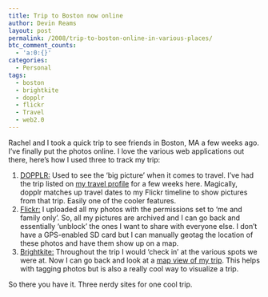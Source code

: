```yaml
---
title: Trip to Boston now online
author: Devin Reams
layout: post
permalink: /2008/trip-to-boston-online-in-various-places/
btc_comment_counts:
  - 'a:0:{}'
categories:
  - Personal
tags:
  - boston
  - brightkite
  - dopplr
  - flickr
  - Travel
  - web2.0
---
```

Rachel and I took a quick trip to see friends in Boston, MA a few weeks ago. I&#8217;ve finally put the photos online. I love the various web applications out there, here&#8217;s how I used three to track my trip:

1.  [DOPPLR:][1] Used to see the &#8216;big picture&#8217; when it comes to travel. I&#8217;ve had the trip listed on [my travel profile][2] for a few weeks here. Magically, dopplr matches up travel dates to my Flickr timeline to show pictures from that trip. Easily one of the cooler features.
2.  [Flickr:][3] I uploaded all my photos with the permissions set to &#8216;me and family only&#8217;. So, all my pictures are archived and I can go back and essentially &#8216;unblock&#8217; the ones I want to share with everyone else. I don&#8217;t have a GPS-enabled SD card but I can manually geotag the location of these photos and have them show up on a map.
3.  [Brightkite:][4] Throughout the trip I would &#8216;check in&#8217; at the various spots we were at. Now I can go back and look at a [map view of my trip][5]. This helps with tagging photos but is also a really cool way to visualize a trip.

So there you have it. Three nerdy sites for one cool trip.

 [1]: http://www.dopplr.com/trip/devin/375738
 [2]: http://www.dopplr.com/traveller/devin/public
 [3]: http://www.flickr.com/photos/devdev/sets/72157608647207356/
 [4]: http://brightkite.com/people/devinreams
 [5]: http://www.flickr.com/photos/devdev/3004583032/in/set-72157608647207356/